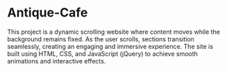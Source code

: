 # Antique-Cafe
This project is a dynamic scrolling website where content moves while the background remains fixed. As the user scrolls, sections transition seamlessly, creating an engaging and immersive experience. The site is built using HTML, CSS, and JavaScript (jQuery) to achieve smooth animations and interactive effects.
